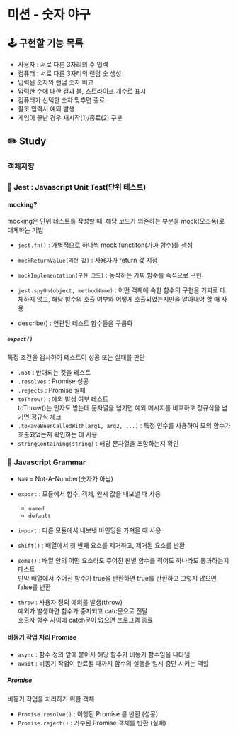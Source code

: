 # 미션 - 숫자 야구

## 🕹 구현할 기능 목록

- 사용자 : 서로 다른 3자리의 수 입력
- 컴퓨터 : 서로 다른 3자리의 랜덤 숫 생성
- 입력된 숫자와 랜덤 숫자 비교
- 입력한 수에 대한 결과 볼, 스트라이크 개수로 표시
- 컴퓨터가 선택한 숫자 맞추면 종료
- 잘못 입력시 예외 발생
- 게임이 끝난 경우 재시작(1)/종료(2) 구분

## ✏️ Study

### 객체지향

### 🫧 Jest : Javascript Unit Test(단위 테스트)

#### mocking?

mocking은 단위 테스트를 작성할 때, 해당 코드가 의존하는 부분을 mock(모조품)로 대체하는 기법

- `jest.fn()` : 개별적으로 하나씩 mock functiton(가짜 함수)를 생성
- `mockReturnValue(리턴 값)` : 사용자가 return 값 지정
- `mockImplementation(구현 코드)` : 동작하는 가짜 함수를 즉석으로 구현

- `jest.spyOn(object, methodName)` : 어떤 객체에 속한 함수의 구현을 가짜로 대체하지 않고, 해당 함수의 호출 여부와 어떻게 호출되었는지만을 알아내야 할 때 사용
- describe() : 연관된 테스트 함수들을 구룹화

##### `expect()`

특정 조건을 검사하여 테스트이 성공 또는 실패를 판단

- `.not` : 반대되는 것을 테스트
- `.resolves` : Promise 성공
- `.rejects` : Promise 실패
- `toThrow()` : 예외 발생 여부 테스트
  <br>toThrow()는 인자도 받는데 문자열을 넘기면 예외 메시지를 비교하고 정규식을 넘기면 정규식 체크
- `.toHaveBeenCalledWith(arg1, arg2, ...)` : 특정 인수를 사용하여 모의 함수가 호출되었는지 확인하는 데 사용
- `stringContaining(string)` : 해당 문자열을 포함하는지 확인

### 🌵 Javascript Grammar

- `NaN` = Not-A-Number(숫자가 아님)

- `export` : 모듈에서 함수, 객체, 원시 값을 내보낼 때 사용
  - `named`
  - `default`
- `import` : 다른 모듈에서 내보낸 바인딩을 가져올 때 사용

- `shift()` : 배열에서 첫 번째 요소를 제거하고, 제거된 요소를 반환
- `some()` : 배열 안의 어떤 요소라도 주어진 판별 함수를 적어도 하나라도 통과하는지 테스트
  <br>만약 배열에서 주어진 함수가 true을 반환하면 true를 반환하고 그렇지 않으면 false를 반환

- `throw` : 사용자 정의 예외를 발생(throw)
  <br> 예외가 발생하면 함수가 중지되고 catc문으로 전달
  <br>호출자 함수 사이에 catch문이 없으면 프로그램 종료

#### 비동기 작업 처리 Promise

- `async` : 함수 정의 앞에 붙어서 해당 함수가 비동기 함수임을 나타냄
- `await` : 비동기 작업이 완료될 때까지 함수의 실행을 일시 중단 시키는 역할

##### Promise

비동기 작업을 처리하기 위한 객체

- `Promise.resolve()` : 이행된 Promise 를 반환 (성공)
- `Promise.reject()` : 거부된 Promise 객체를 반환 (실패)
